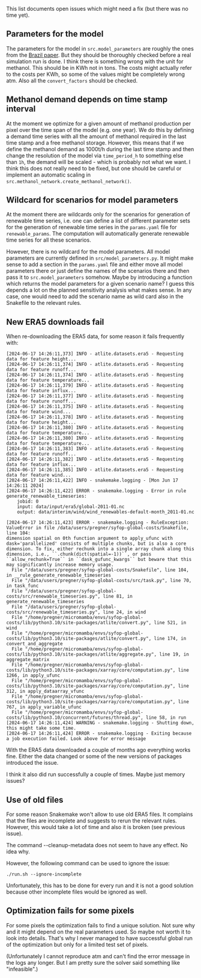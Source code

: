 This list documents open issues which might need a fix (but there was no time yet).


Parameters for the model
------------------------

The parameters for the model in `src.model_parameters` are roughly the ones from the [Brazil
paper](https://doi.org/10.1038/s41467-022-30850-2). But they should be thoroughly checked before a
real simulation run is done. I think there is something wrong with the unit for methanol. This
should be in KWh not in tons. The costs might actually refer to the costs per KWh, so some of the
values might be completely wrong atm. Also all the `convert_factors` should be checked.


Methanol demand depends on time stamp interval
----------------------------------------------

At the moment we optimize for a given amount of methanol production per pixel over the time span of
the model (e.g. one year). We do this by defining a demand time series with all the amount of
methanol required in the last time stamp and a free methanol storage. However, this means that if
we define the methanol demand as 1000t/h during the last time stamp and then change the resolution
of the model via `time_period_h` to something else than `1h`, the demand will be scaled - which is
probably not what we want. I think this does not really need to be fixed, but one should be
careful or implement an automatic scaling in `src.methanol_network.create_methanol_network()`.


Wildcard for scenarios for model parameters
-------------------------------------------

At the moment there are wildcards only for the scenarios for generation of renewable time series,
i.e. one can define a list of different parameter sets for the generation of renewable time series
in the `params.yaml` file for `renewable_params`. The computation will automatically generate
renewable time series for all these scenarios.

However, there is no wildcard for the model parameters. All model parameters are currently defined
in `src/model_parameters.py`. It might make sense to add a section in the `params.yaml` file and
either move all model parameters there or just define the names of the scenarios there and then
pass it to `src.model_parameters` somehow. Maybe by introducing a function which returns the model
parameters for a given scenario name? I guess this depends a lot on the planned sensitivity
analysis what makes sense. In any case, one would need to add the scenario name as wild card also
in the Snakefile to the relevant rules.


New ERA5 downloads fail
-----------------------

When re-downloading the ERA5 data, for some reason it fails frequently with:

```
[2024-06-17 14:26:11,373] INFO - atlite.datasets.era5 - Requesting data for feature height...
[2024-06-17 14:26:11,374] INFO - atlite.datasets.era5 - Requesting data for feature runoff...
[2024-06-17 14:26:11,374] INFO - atlite.datasets.era5 - Requesting data for feature temperature...
[2024-06-17 14:26:11,379] INFO - atlite.datasets.era5 - Requesting data for feature influx...
[2024-06-17 14:26:11,377] INFO - atlite.datasets.era5 - Requesting data for feature runoff...
[2024-06-17 14:26:11,375] INFO - atlite.datasets.era5 - Requesting data for feature wind...
[2024-06-17 14:26:11,378] INFO - atlite.datasets.era5 - Requesting data for feature height...
[2024-06-17 14:26:11,380] INFO - atlite.datasets.era5 - Requesting data for feature temperature...
[2024-06-17 14:26:11,380] INFO - atlite.datasets.era5 - Requesting data for feature temperature...
[2024-06-17 14:26:11,383] INFO - atlite.datasets.era5 - Requesting data for feature runoff...
[2024-06-17 14:26:11,382] INFO - atlite.datasets.era5 - Requesting data for feature influx...
[2024-06-17 14:26:11,385] INFO - atlite.datasets.era5 - Requesting data for feature wind...
[2024-06-17 14:26:11,422] INFO - snakemake.logging - [Mon Jun 17 14:26:11 2024]
[2024-06-17 14:26:11,422] ERROR - snakemake.logging - Error in rule generate_renewable_timeseries:
    jobid: 0
    input: data/input/era5/global-2011-01.nc
    output: data/interim/wind/wind_renewables-default-month_2011-01.nc

[2024-06-17 14:26:11,423] ERROR - snakemake.logging - RuleException:
ValueError in file /data/users/pregner/syfop-global-costs/Snakefile, line 104:
dimension spatial on 0th function argument to apply_ufunc with dask='parallelized' consists of multiple chunks, but is also a core dimension. To fix, either rechunk into a single array chunk along this dimension, i.e., ``.chunk(dict(spatial=-1))``, or pass ``allow_rechunk=True`` in ``dask_gufunc_kwargs`` but beware that this may significantly increase memory usage.
  File "/data/users/pregner/syfop-global-costs/Snakefile", line 104, in __rule_generate_renewable_timeseries
  File "/data/users/pregner/syfop-global-costs/src/task.py", line 70, in task_func
  File "/data/users/pregner/syfop-global-costs/src/renewable_timeseries.py", line 81, in generate_renewable_timeseries
  File "/data/users/pregner/syfop-global-costs/src/renewable_timeseries.py", line 24, in wind
  File "/home/pregner/micromamba/envs/syfop-global-costs/lib/python3.10/site-packages/atlite/convert.py", line 521, in wind
  File "/home/pregner/micromamba/envs/syfop-global-costs/lib/python3.10/site-packages/atlite/convert.py", line 174, in convert_and_aggregate
  File "/home/pregner/micromamba/envs/syfop-global-costs/lib/python3.10/site-packages/atlite/aggregate.py", line 19, in aggregate_matrix
  File "/home/pregner/micromamba/envs/syfop-global-costs/lib/python3.10/site-packages/xarray/core/computation.py", line 1266, in apply_ufunc
  File "/home/pregner/micromamba/envs/syfop-global-costs/lib/python3.10/site-packages/xarray/core/computation.py", line 312, in apply_dataarray_vfunc
  File "/home/pregner/micromamba/envs/syfop-global-costs/lib/python3.10/site-packages/xarray/core/computation.py", line 767, in apply_variable_ufunc
  File "/home/pregner/micromamba/envs/syfop-global-costs/lib/python3.10/concurrent/futures/thread.py", line 58, in run
[2024-06-17 14:26:11,424] WARNING - snakemake.logging - Shutting down, this might take some time.
[2024-06-17 14:26:11,424] ERROR - snakemake.logging - Exiting because a job execution failed. Look above for error message
```

With the ERA5 data downloaded a couple of months ago everything works fine. Either the data changed
or some of the new versions of packages introduced the issue.

I think it also did run successfully a couple of times. Maybe just memory issues?


Use of old files
----------------

For some reason Snakemake won't allow to use old ERA5 files. It complains that the files are
incomplete and suggests to rerun the relevant rules. However, this would take a lot of time and
also it is broken (see previous issue).

The command --cleanup-metadata does not seem to have any effect. No idea why.

However, the following command can be used to ignore the issue:


```
./run.sh --ignore-incomplete
```

Unfortunately, this has to be done for every run and it is not a good solution because other
incomplete files would be ignored as well.


Optimization fails for some pixels
----------------------------------

For some pixels the optimization fails to find a unique solution. Not sure why and it might depend
on the real parameters used. So maybe not worth it to look into details. That's why I never managed
to have successful global run of the optimization but only for a limited test set of pixels.

(Unfortunately I cannot reproduce atm and can't find the error message in the logs any longer. But
I am pretty sure the solver said something like "infeasible".)
